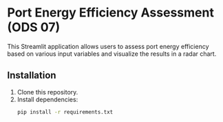 # Port Energy Efficiency Assessment (ODS 07)

This Streamlit application allows users to assess port energy efficiency based on various input variables and visualize the results in a radar chart.

## Installation

1. Clone this repository.
2. Install dependencies:
   ```bash
   pip install -r requirements.txt
